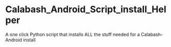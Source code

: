 Calabash_Android_Script_install_Helper
======================================

A one click Python script that installs ALL the stuff needed for a Calabash-Android install   
